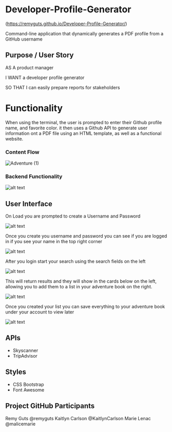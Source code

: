 # Developer-Profile-Generator
(https://remyguts.github.io/Developer-Profile-Generator/)

Command-line application that dynamically generates a PDF profile from a GitHub username

## Purpose / User Story

AS A product manager

I WANT a developer profile generator

SO THAT I can easily prepare reports for stakeholders


# Functionality

When using the terminal, the user is prompted to enter their Github profile name, and favorite color. it then uses a Github API to generate user information ont a PDF file using an HTML template, as well as a functional website.  
### Content Flow

![Adventure (1)](https://user-images.githubusercontent.com/56744605/72667729-e5880200-39d3-11ea-8d2e-cd7bac57257b.png)

### Backend Functionality

![alt text](newassets/AdventureFunctionality.png "Functionality back end")

## User Interface

On Load you are prompted to create a Username and Password

![alt text](newassets/LaunchModalUsername.png "Create a Username and password")

Once you create you username and password you can see if you are logged in if you see your name in the top right corner

![alt text](newassets/UsernameDisplay.png "You are logged in")

After you login start your search using the search fields on the left

![alt text](newassets/SearchField.png "Start Search")

This will return results and they will show in the cards below on the left, allowing you to add them to a list in your adventure book on the right.

![alt text](newassets/AppendToAdventureBook.png "Search Results")

Once you created your list you can save everything to your adventure book under your account to view later

![alt text](newassets/AdventureBookComplete.png "Save to your Adventure Book")

## APIs

- Skyscanner
- TripAdvisor

## Styles

- CSS Bootstrap
- Font Awesome

## Project GitHub Participants

Remy Guts @remyguts
Kaitlyn Carlson @KaitlynCarlson
Marie Lenac @malicemarie
